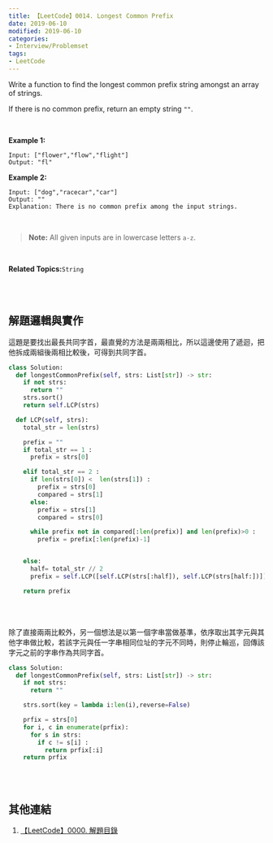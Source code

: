 ```yaml
---
title: 【LeetCode】0014. Longest Common Prefix
date: 2019-06-10
modified: 2019-06-10
categories:
- Interview/Problemset
tags:
- LeetCode
--- 
```


Write a function to find the longest common prefix string amongst an array of strings.

If there is no common prefix, return an empty string  `""`.

<!--more-->
<br>

**Example 1:**
```
Input: ["flower","flow","flight"]
Output: "fl"
```

**Example 2:**
```
Input: ["dog","racecar","car"]
Output: ""
Explanation: There is no common prefix among the input strings.
```
<br>

> **Note:**
All given inputs are in lowercase letters  `a-z`.

<br>

**Related Topics:**`String`

<br><br>

## 解題邏輯與實作
這題是要找出最長共同字首，最直覺的方法是兩兩相比，所以這邊使用了遞迴，把他拆成兩組後兩相比較後，可得到共同字首。

```python
class Solution:
  def longestCommonPrefix(self, strs: List[str]) -> str:
    if not strs:
      return ""
    strs.sort()	
    return self.LCP(strs)

  def LCP(self, strs): 
    total_str = len(strs)    

    prefix = ""
    if total_str == 1 :
      prefix = strs[0]

    elif total_str == 2 :
      if len(strs[0]) <  len(strs[1]) :
        prefix = strs[0]
        compared = strs[1]
      else:
        prefix = strs[1]			
        compared = strs[0]

      while prefix not in compared[:len(prefix)] and len(prefix)>0 :
        prefix = prefix[:len(prefix)-1]


    else:
      half= total_str // 2 
      prefix = self.LCP([self.LCP(strs[:half]), self.LCP(strs[half:])]) 

    return prefix
```

<br><br>

除了直接兩兩比較外，另一個想法是以第一個字串當做基準，依序取出其字元與其他字串做比較，若該字元與任一字串相同位址的字元不同時，則停止輪巡，回傳該字元之前的字串作為共同字首。

```python
class Solution:
  def longestCommonPrefix(self, strs: List[str]) -> str:
    if not strs:
      return ""

    strs.sort(key = lambda i:len(i),reverse=False) 

    prfix = strs[0]
    for i, c in enumerate(prfix):
      for s in strs:
        if c != s[i] :
          return prfix[:i]
    return prfix
```

<br><br>

## 其他連結
1. [【LeetCode】0000. 解題目錄](/LeetCode-0000-Contents/)
